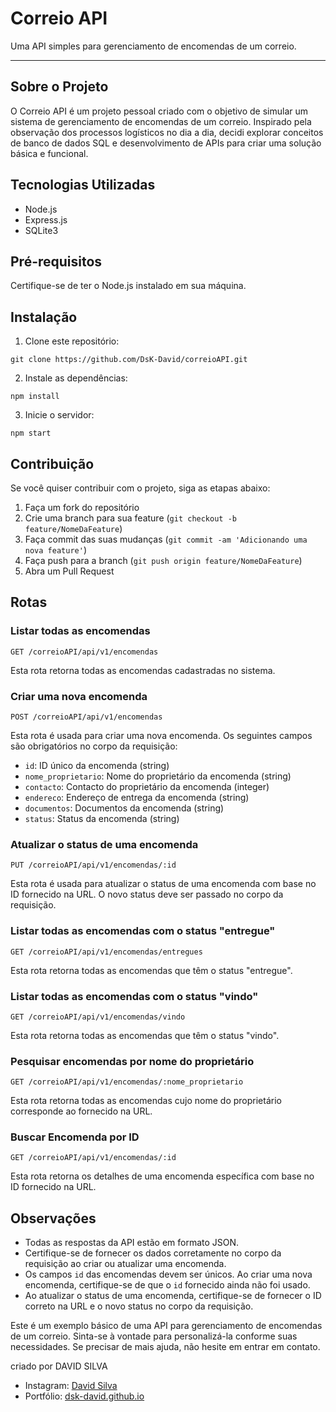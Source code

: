 # Correio API

Uma API simples para gerenciamento de encomendas de um correio.

---

## Sobre o Projeto

O Correio API é um projeto pessoal criado com o objetivo de simular um sistema de gerenciamento de encomendas de um correio. Inspirado pela observação dos processos logísticos no dia a dia, decidi explorar conceitos de banco de dados SQL e desenvolvimento de APIs para criar uma solução básica e funcional.

## Tecnologias Utilizadas

- Node.js
- Express.js
- SQLite3

## Pré-requisitos

Certifique-se de ter o Node.js instalado em sua máquina.

## Instalação

1. Clone este repositório:

```
git clone https://github.com/DsK-David/correioAPI.git
```

2. Instale as dependências:

```
npm install
```

3. Inicie o servidor:

```
npm start
```

## Contribuição

Se você quiser contribuir com o projeto, siga as etapas abaixo:

1. Faça um fork do repositório
2. Crie uma branch para sua feature (`git checkout -b feature/NomeDaFeature`)
3. Faça commit das suas mudanças (`git commit -am 'Adicionando uma nova feature'`)
4. Faça push para a branch (`git push origin feature/NomeDaFeature`)
5. Abra um Pull Request

## Rotas

### Listar todas as encomendas

```
GET /correioAPI/api/v1/encomendas
```

Esta rota retorna todas as encomendas cadastradas no sistema.

### Criar uma nova encomenda

```
POST /correioAPI/api/v1/encomendas
```

Esta rota é usada para criar uma nova encomenda. Os seguintes campos são obrigatórios no corpo da requisição:

- `id`: ID único da encomenda (string)
- `nome_proprietario`: Nome do proprietário da encomenda (string)
- `contacto`: Contacto do proprietário da encomenda (integer)
- `endereco`: Endereço de entrega da encomenda (string)
- `documentos`: Documentos da encomenda (string)
- `status`: Status da encomenda (string)

### Atualizar o status de uma encomenda

```
PUT /correioAPI/api/v1/encomendas/:id
```

Esta rota é usada para atualizar o status de uma encomenda com base no ID fornecido na URL. O novo status deve ser passado no corpo da requisição.

### Listar todas as encomendas com o status "entregue"

```
GET /correioAPI/api/v1/encomendas/entregues
```

Esta rota retorna todas as encomendas que têm o status "entregue".

### Listar todas as encomendas com o status "vindo"

```
GET /correioAPI/api/v1/encomendas/vindo
```

Esta rota retorna todas as encomendas que têm o status "vindo".

### Pesquisar encomendas por nome do proprietário

```
GET /correioAPI/api/v1/encomendas/:nome_proprietario
```

Esta rota retorna todas as encomendas cujo nome do proprietário corresponde ao fornecido na URL.

### Buscar Encomenda por ID
```
GET /correioAPI/api/v1/encomendas/:id
```

Esta rota retorna os detalhes de uma encomenda específica com base no ID fornecido na URL.



## Observações

- Todas as respostas da API estão em formato JSON.
- Certifique-se de fornecer os dados corretamente no corpo da requisição ao criar ou atualizar uma encomenda.
- Os campos `id` das encomendas devem ser únicos. Ao criar uma nova encomenda, certifique-se de que o `id` fornecido ainda não foi usado.
- Ao atualizar o status de uma encomenda, certifique-se de fornecer o ID correto na URL e o novo status no corpo da requisição.

Este é um exemplo básico de uma API para gerenciamento de encomendas de um correio. Sinta-se à vontade para personalizá-la conforme suas necessidades. Se precisar de mais ajuda, não hesite em entrar em contato.

criado por DAVID SILVA

- Instagram: [David Silva](https://www.instagram.com/n0_0ne__dsk)
- Portfólio: [dsk-david.github.io](https://www.dsk-david.github.io)
